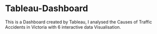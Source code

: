# Tableau-Dashboard
This is a Dashboard created by Tableau, I analysed the Causes of Traffic Accidents in Victoria with 6 interactive data Visualisation.
